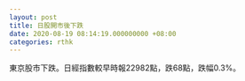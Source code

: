 ```yaml
---
layout: post
title: 日股開市後下跌
date: 2020-08-19 08:14:19.000000000 +08:00
categories: rthk
---
```


東京股市下跌。日經指數較早時報22982點，跌68點，跌幅0.3%。
